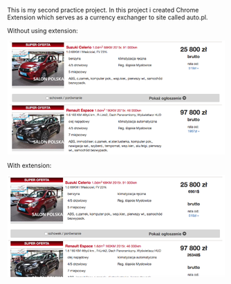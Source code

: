 This is my second practice project. In this project i created Chrome Extension which serves as a currency exchanger to site called auto.pl.

Without using extension:

![Screenshot](_README/screenshot.png)


With extension:

![Screenshot](_README/screenshot1.png)
